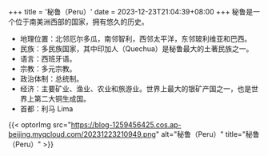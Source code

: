 +++
title = '秘鲁（Peru）'
date = 2023-12-23T21:04:39+08:00
+++
秘鲁是一个位于南美洲西部的国家，拥有悠久的历史。
<!--more-->

- 地理位置：北邻厄尔多瓜，南邻智利，西邻太平洋，东邻玻利维亚和巴西。
- 民族：多民族国家，其中印加人（Quechua）是秘鲁最大的土著民族之一。
- 语言：西班牙语。
- 宗教：多元宗教。
- 政治体制：总统制。
- 经济：主要矿业、渔业、农业和旅游业。世界上最大的银矿产国之一，也是世界上第二大铜生成国。
- 首都：利马 Lima

{{< optorImg src="https://blog-1259456425.cos.ap-beijing.myqcloud.com/20231223210949.png" alt="秘鲁（Peru）" title="秘鲁（Peru）" >}}
